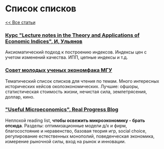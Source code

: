 # Список списков

[<< Все статьи](../README.md)

### [Курс "Lecture notes in the Theory and Applications of Economic Indices", И, Ульянов](https://macrotrends.ru/%d0%bc%d0%b0%d1%82%d0%b5%d1%80%d0%b8%d0%b0%d0%bb%d1%8b-%d0%ba-%d0%bb%d0%b5%d0%ba%d1%86%d0%b8%d1%8f%d0%bc-%d0%bf%d0%be-%d0%ba%d1%83%d1%80%d1%81%d1%83-%d1%82%d0%b5%d0%be%d1%80%d0%b8%d1%8f-%d0%b8/)

Аксиоматический подход к построению индексов. Индексы цен с учетом изменений качества. ИПП, цепные индексы и т.д.

### [Совет молодых ученых экономфака МГУ](https://vk.com/@smuecon218-spiski-dlya-chteniya)

Тематический список списков для чтения по темам. Много интересных исторических кейсов околоэкономических. Лучшие: офшоры, статистическая стоимость жизни, нечистая сила, землетрясения, доллар, кино.

### ["Useful Microeconomics", Real Progress Blog ](http://realprogressinenglish.blogspot.com/2022/11/useful-microeconomics.html?utm_source=econ-academics-widget&utm_medium=widget&utm_campaign=econ-academics-widget)
Неплохой reading list, **чтобы освежить микроэкономику - брать отсюда**. Разделы: оптимизационные модели д/х и фирм, благосостояние и неравенство, базовая теория игр, social choice, регулирование естественных монополий, поведенческая экономика, измерение рыночной силы, вход на рынок и инновации.